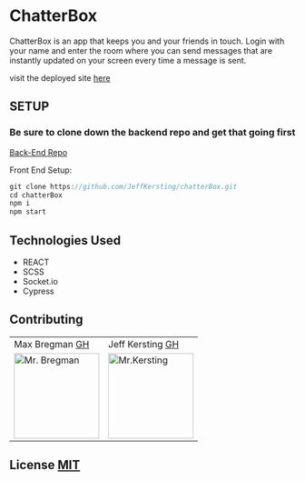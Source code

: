 # ChatterBox 
ChatterBox is an app that keeps you and your friends in touch. Login with your name and enter the room where you can send messages that are instantly updated on your screen every time a message is sent.

visit the deployed site [here](https://chatter-box-qw8xpgmzm-jeffkersting.vercel.app/)

## SETUP

### Be sure to clone down the backend repo and get that going first

[Back-End Repo](https://github.com/JeffKersting/chatterBox-api)

Front End Setup:

```javascript
git clone https://github.com/JeffKersting/chatterBox.git
cd chatterBox
npm i
npm start
```


## Technologies Used
<ul>
  <li>REACT</li> 
  <li>SCSS</li> 
  <li>Socket.io</li> 
  <li>Cypress</li>
    
</ul>

## Contributing
<table>
  <tr>
    <td> Max Bregman <a href="https://github.com/Max9545">GH</td>
    <td> Jeff Kersting <a href="https://github.com/JeffKersting">GH</td>
  </tr>
<td><img src="https://avatars.githubusercontent.com/u/67295227?s=460&u=ad5787c63676987806b88f2bf84a34b45a5a5e98&v=4" alt="Mr. Bregman"
 width="150" height="auto" /></td>
 <td><img src="https://avatars.githubusercontent.com/u/69732297?s=460&u=00030864e625ff24c4d8f902473b89e6f0c450ac&v=4" alt="Mr.Kersting"
 width="150" height="auto" /></td>
</table>

## License [MIT](https://choosealicense.com/licenses/mit/)
